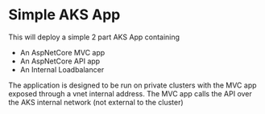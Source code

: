 # Simple AKS App

This will deploy a simple 2 part AKS App containing
- An AspNetCore MVC app
- An AspNetCore API app
- An Internal Loadbalancer

The application is designed to be run on private clusters with the MVC app exposed through a vnet internal address.
The MVC app calls the API over the AKS internal network (not external to the cluster)
